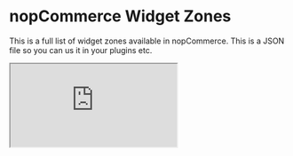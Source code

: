 # nopCommerce Widget Zones

This is a full list of widget zones available in nopCommerce.  This is a JSON file so you can us it in your plugins etc.

<iframe src="http://cdc1979.github.io/nopCommerce-Widget-Zones/"></iframe>
